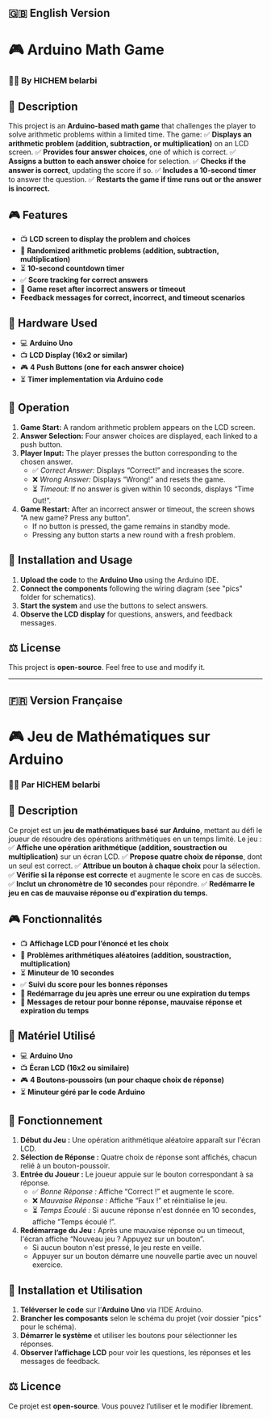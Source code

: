 ## 🇬🇧 **English Version**

# 🎮 **Arduino Math Game**

### 👨‍💻 **By HICHEM belarbi**

## 📌 **Description**
This project is an **Arduino-based math game** that challenges the player to solve arithmetic problems within a limited time. The game:
✅ **Displays an arithmetic problem (addition, subtraction, or multiplication)** on an LCD screen.
✅ **Provides four answer choices**, one of which is correct.
✅ **Assigns a button to each answer choice** for selection.
✅ **Checks if the answer is correct**, updating the score if so.
✅ **Includes a 10-second timer** to answer the question.
✅ **Restarts the game if time runs out or the answer is incorrect.**

## 🎮 **Features**
- 📺 **LCD screen to display the problem and choices**
- 🎲 **Randomized arithmetic problems (addition, subtraction, multiplication)**
- ⏳ **10-second countdown timer**
- ✅ **Score tracking for correct answers**
- 🔄 **Game reset after incorrect answers or timeout**
- **Feedback messages for correct, incorrect, and timeout scenarios**

## 🔧 **Hardware Used**
- 💻 **Arduino Uno**
- 📺 **LCD Display (16x2 or similar)**
- 🎮 **4 Push Buttons (one for each answer choice)**
- ⏳ **Timer implementation via Arduino code**

## 🚀 **Operation**
1. **Game Start:** A random arithmetic problem appears on the LCD screen.
2. **Answer Selection:** Four answer choices are displayed, each linked to a push button.
3. **Player Input:** The player presses the button corresponding to the chosen answer.
   - ✅ *Correct Answer:* Displays “Correct!” and increases the score.
   - ❌ *Wrong Answer:* Displays “Wrong!” and resets the game.
   - ⏳ *Timeout:* If no answer is given within 10 seconds, displays “Time Out!”.
4. **Game Restart:** After an incorrect answer or timeout, the screen shows “A new game? Press any button”.
   - If no button is pressed, the game remains in standby mode.
   - Pressing any button starts a new round with a fresh problem.

## 🛫 **Installation and Usage**
1. **Upload the code** to the **Arduino Uno** using the Arduino IDE.
2. **Connect the components** following the wiring diagram (see "pics" folder for schematics).
3. **Start the system** and use the buttons to select answers.
4. **Observe the LCD display** for questions, answers, and feedback messages.

## ⚖️ **License**
This project is **open-source**. Feel free to use and modify it.

---

## 🇫🇷 **Version Française**

# 🎮 **Jeu de Mathématiques sur Arduino**

### 👨‍💻 **Par HICHEM belarbi**

## 📌 **Description**
Ce projet est un **jeu de mathématiques basé sur Arduino**, mettant au défi le joueur de résoudre des opérations arithmétiques en un temps limité. Le jeu :
✅ **Affiche une opération arithmétique (addition, soustraction ou multiplication)** sur un écran LCD.
✅ **Propose quatre choix de réponse**, dont un seul est correct.
✅ **Attribue un bouton à chaque choix** pour la sélection.
✅ **Vérifie si la réponse est correcte** et augmente le score en cas de succès.
✅ **Inclut un chronomètre de 10 secondes** pour répondre.
✅ **Redémarre le jeu en cas de mauvaise réponse ou d'expiration du temps.**

## 🎮 **Fonctionnalités**
- 📺 **Affichage LCD pour l’énoncé et les choix**
- 🎲 **Problèmes arithmétiques aléatoires (addition, soustraction, multiplication)**
- ⏳ **Minuteur de 10 secondes**
- ✅ **Suivi du score pour les bonnes réponses**
- 🔄 **Redémarrage du jeu après une erreur ou une expiration du temps**
- 🎵 **Messages de retour pour bonne réponse, mauvaise réponse et expiration du temps**

## 🔧 **Matériel Utilisé**
- 💻 **Arduino Uno**
- 📺 **Écran LCD (16x2 ou similaire)**
- 🎮 **4 Boutons-poussoirs (un pour chaque choix de réponse)**
- ⏳ **Minuteur géré par le code Arduino**

## 🚀 **Fonctionnement**
1. **Début du Jeu :** Une opération arithmétique aléatoire apparaît sur l'écran LCD.
2. **Sélection de Réponse :** Quatre choix de réponse sont affichés, chacun relié à un bouton-poussoir.
3. **Entrée du Joueur :** Le joueur appuie sur le bouton correspondant à sa réponse.
   - ✅ *Bonne Réponse :* Affiche “Correct !” et augmente le score.
   - ❌ *Mauvaise Réponse :* Affiche “Faux !” et réinitialise le jeu.
   - ⏳ *Temps Écoulé :* Si aucune réponse n'est donnée en 10 secondes, affiche “Temps écoulé !”.
4. **Redémarrage du Jeu :** Après une mauvaise réponse ou un timeout, l'écran affiche “Nouveau jeu ? Appuyez sur un bouton”.
   - Si aucun bouton n'est pressé, le jeu reste en veille.
   - Appuyer sur un bouton démarre une nouvelle partie avec un nouvel exercice.

## 🛫 **Installation et Utilisation**
1. **Téléverser le code** sur l’**Arduino Uno** via l’IDE Arduino.
2. **Brancher les composants** selon le schéma du projet (voir dossier "pics" pour le schéma).
3. **Démarrer le système** et utiliser les boutons pour sélectionner les réponses.
4. **Observer l’affichage LCD** pour voir les questions, les réponses et les messages de feedback.

## ⚖️ **Licence**
Ce projet est **open-source**. Vous pouvez l’utiliser et le modifier librement.


